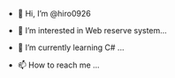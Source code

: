 - 👋 Hi, I’m @hiro0926
- 👀 I’m interested in Web reserve system...
- 🌱 I’m currently learning C# ...
  
- 📫 How to reach me ...

<!---
hiro0926/hiro0926 is a ✨ special ✨ repository because its `README.md` (this file) appears on your GitHub profile.
You can click the Preview link to take a look at your changes.
--->
